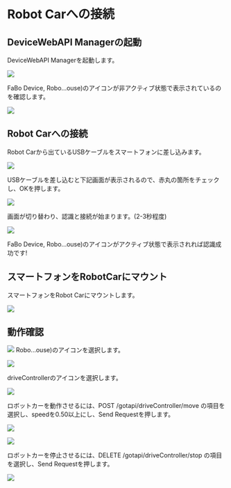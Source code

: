 # Robot Carへの接続

## DeviceWebAPI Managerの起動

DeviceWebAPI Managerを起動します。

![](/img/robotsetting001.png)

FaBo Device, Robo...ouse)のアイコンが非アクティブ状態で表示されているのを確認します。

![](/img/robotsetting002.png)

## Robot Carへの接続

Robot Carから出ているUSBケーブルをスマートフォンに差し込みます。

![](/img/robotsetting003.png)

USBケーブルを差し込むと下記画面が表示されるので、赤丸の箇所をチェックし、OKを押します。

![](/img/robotsetting004.png)

画面が切り替わり、認識と接続が始まります。(2-3秒程度)

![](/img/robotsetting005.png)

FaBo Device, Robo...ouse)のアイコンがアクティブ状態で表示されれば認識成功です!

## スマートフォンをRobotCarにマウント

スマートフォンをRobot Carにマウントします。

![](/img/robotsetting006.png)

## 動作確認


![](/img/robotsetting007.png)
Robo...ouse)のアイコンを選択します。

![](/img/robotsetting008.png)

driveControllerのアイコンを選択します。

![](/img/robotsetting009.png)

ロボットカーを動作させるには、POST /gotapi/driveController/move の項目を選択し、speedを0.50以上にし、Send Requestを押します。

![](/img/robotsetting010.png)

![](/img/robotsetting011.png)

ロボットカーを停止させるには、DELETE /gotapi/driveController/stop の項目を選択し、Send Requestを押します。

![](/img/robotsetting012.png)
